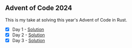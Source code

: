 
## Advent of Code 2024

This is my take at solving this year's Advent of Code in Rust.

- [x] Day 1 - [Solution](src/bin/01.rs)
- [x] Day 2 - [Solution](src/bin/02.rs)
- [x] Day 3 - [Solution](src/bin/03.rs)